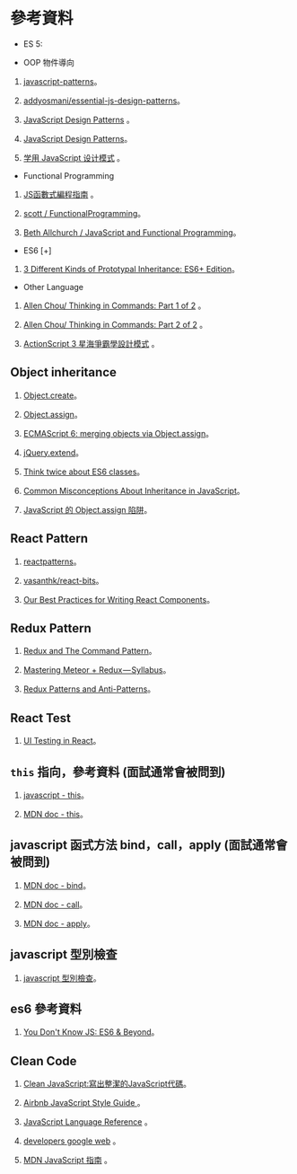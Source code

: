 # 參考資料

* ES 5:

+ OOP 物件導向


1. [javascript-patterns](http://shichuan.github.io/javascript-patterns/)。

2. [addyosmani/essential-js-design-patterns](https://github.com/addyosmani/essential-js-design-patterns)。

3. [JavaScript Design Patterns](http://www.dofactory.com/javascript/design-patterns) 。

4. [JavaScript Design Patterns](https://www.joezimjs.com/javascript/javascript-design-patterns-singleton/)。

5. [学用 JavaScript 设计模式](http://wiki.jikexueyuan.com/project/javascript-design-patterns/) 。



+ Functional Programming

1. [JS函數式編程指南](https://www.gitbook.com/book/llh911001/mostly-adequate-guide-chinese/details) 。

2. [scott / FunctionalProgramming](http://scott.sauyet.com/Javascript/Talk/FunctionalProgramming/)。

3. [Beth Allchurch / JavaScript and Functional Programming](https://bethallchurch.github.io/JavaScript-and-Functional-Programming/)。


* ES6 [+]


1. [3 Different Kinds of Prototypal Inheritance: ES6+ Edition](https://medium.com/javascript-scene/3-different-kinds-of-prototypal-inheritance-es6-edition-32d777fa16c9)。


* Other Language

1. [Allen Chou/ Thinking in Commands: Part 1 of 2](https://code.tutsplus.com/tutorials/thinking-in-commands-part-1-of-2--active-3383) 。

2. [Allen Chou/ Thinking in Commands: Part 2 of 2](https://code.tutsplus.com/tutorials/thinking-in-commands-part-2-of-2--active-3537) 。

3. [ActionScript 3 星海爭霸學設計模式](https://www.youtube.com/playlist?list=PL8B19C3040F6381A2) 。


## Object inheritance

1. [Object.create](https://developer.mozilla.org/zh-TW/docs/Web/JavaScript/Reference/Global_Objects/Object/create)。

2. [Object.assign](https://developer.mozilla.org/zh-TW/docs/Web/JavaScript/Reference/Global_Objects/Object/assign)。

3. [ECMAScript 6: merging objects via Object.assign](http://2ality.com/2014/01/object-assign.html)。

4. [jQuery.extend](https://api.jquery.com/jquery.extend/)。

5. [Think twice about ES6 classes](http://christianalfoni.github.io/javascript/2015/01/01/think-twice-about-classes.html)。

6. [Common Misconceptions About Inheritance in JavaScript](https://medium.com/javascript-scene/common-misconceptions-about-inheritance-in-javascript-d5d9bab29b0a)。

7. [JavaScript 的 Object.assign 陷阱](https://jigsawye.com/2015/10/06/javascript-object-assign/)。



## React Pattern

1. [reactpatterns](https://github.com/chantastic/reactpatterns.com)。

2. [vasanthk/react-bits](https://github.com/vasanthk/react-bits?utm_source=mybridge&utm_medium=blog&utm_campaign=read_more)。

3. [Our Best Practices for Writing React Components](https://docs.wso2.com/display/AM200/apidocs/store/#!/operations#ApplicationCollection#applicationsGet)。



## Redux Pattern

1. [Redux and The Command Pattern](https://medium.com/front-end-developers/the-command-pattern-c51292e22ea7)。

2. [Mastering Meteor + Redux — Syllabus](https://medium.com/modern-user-interfaces/mastering-meteor-redux-syllabus-9bf9e1515cbf)。

3. [Redux Patterns and Anti-Patterns](https://tech.affirm.com/redux-patterns-and-anti-patterns-7d80ef3d53bc)。



## React Test

1. [UI Testing in React](https://voice.kadira.io/ui-testing-in-react-74fd90a5d58b)。



## ```this``` 指向，參考資料 (面試通常會被問到)

1. [javascript - this](https://software.intel.com/zh-cn/blogs/2013/10/09/javascript-this)。

2. [MDN doc - this](https://developer.mozilla.org/en-US/docs/Web/JavaScript/Reference/Operators/this)。



## javascript 函式方法 bind，call，apply (面試通常會被問到)

1. [MDN doc - bind](https://developer.mozilla.org/en-US/docs/Web/JavaScript/Reference/Global_Objects/Function/bind)。

2. [MDN doc - call](https://developer.mozilla.org/en-US/docs/Web/JavaScript/Reference/Global_Objects/Function/call)。

3. [MDN doc - apply](https://developer.mozilla.org/en-US/docs/Web/JavaScript/Reference/Global_Objects/Function/apply)。



## javascript 型別檢查

1. [javascript 型別檢查](https://developer.mozilla.org/zh-TW/docs/Web/JavaScript/Reference/Operators/typeof)。


## es6 參考資料

1. [You Don't Know JS: ES6 & Beyond](https://github.com/getify/You-Dont-Know-JS/tree/master/es6%20%26%20beyond)。


## Clean Code

1. [Clean JavaScript:寫出整潔的JavaScript代碼](https://segmentfault.com/a/1190000008039771#articleHeader0)。

2. [Airbnb JavaScript Style Guide ](https://github.com/airbnb/javascript) 。

3. [JavaScript Language Reference](https://docs.microsoft.com/en-us/scripting/javascript/javascript-language-reference) 。

4. [developers google web](https://developers.google.com/web/) 。

5. [MDN JavaScript 指南](https://developer.mozilla.org/zh-TW/docs/Web/JavaScript/Guide) 。




